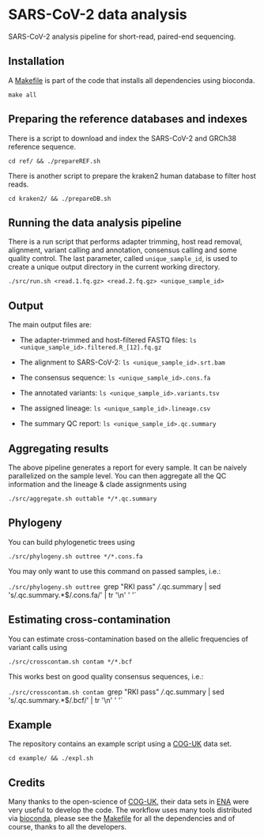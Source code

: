 # SARS-CoV-2 data analysis

SARS-CoV-2 analysis pipeline for short-read, paired-end sequencing.

## Installation

A [Makefile](https://github.com/tobiasrausch/covid19/blob/main/Makefile) is part of the code that installs all dependencies using bioconda.

`make all`

## Preparing the reference databases and indexes

There is a script to download and index the SARS-CoV-2 and GRCh38 reference sequence.

`cd ref/ && ./prepareREF.sh`

There is another script to prepare the kraken2 human database to filter host reads.

`cd kraken2/ && ./prepareDB.sh`

## Running the data analysis pipeline

There is a run script that performs adapter trimming, host read removal, alignment, variant calling and annotation, consensus calling and some quality control. The last parameter, called `unique_sample_id`, is used to create a unique output directory in the current working directory.

`./src/run.sh <read.1.fq.gz> <read.2.fq.gz> <unique_sample_id>`

## Output

The main output files are:

* The adapter-trimmed and host-filtered FASTQ files: `ls <unique_sample_id>.filtered.R_[12].fq.gz`

* The alignment to SARS-CoV-2: `ls <unique_sample_id>.srt.bam`

* The consensus sequence: `ls <unique_sample_id>.cons.fa`

* The annotated variants: `ls <unique_sample_id>.variants.tsv`

* The assigned lineage: `ls <unique_sample_id>.lineage.csv`

* The summary QC report: `ls <unique_sample_id>.qc.summary`

## Aggregating results

The above pipeline generates a report for every sample. It can be naively parallelized on the sample level. You can then aggregate all the QC information and the lineage & clade assignments using

`./src/aggregate.sh outtable */*.qc.summary`

## Phylogeny

You can build phylogenetic trees using

`./src/phylogeny.sh outtree */*.cons.fa`

You may only want to use this command on passed samples, i.e.:

`./src/phylogeny.sh outtree `grep "RKI pass" */*.qc.summary | sed 's/.qc.summary.*$/.cons.fa/' | tr '\n' ' '`

## Estimating cross-contamination

You can estimate cross-contamination based on the allelic frequencies of variant calls using

`./src/crosscontam.sh contam */*.bcf`

This works best on good quality consensus sequences, i.e.:

`./src/crosscontam.sh contam `grep "RKI pass" */*.qc.summary | sed 's/.qc.summary.*$/.bcf/' | tr '\n' ' '`

## Example

The repository contains an example script using a [COG-UK](https://www.cogconsortium.uk/) data set.

`cd example/ && ./expl.sh`

## Credits

Many thanks to the open-science of [COG-UK](https://www.cogconsortium.uk/), their data sets in [ENA](https://www.ebi.ac.uk/ena/browser/home) were very useful to develop the code. The workflow uses many tools distributed via [bioconda](https://bioconda.github.io/), please see the [Makefile](https://github.com/tobiasrausch/covid19/blob/main/Makefile) for all the dependencies and of course, thanks to all the developers.
